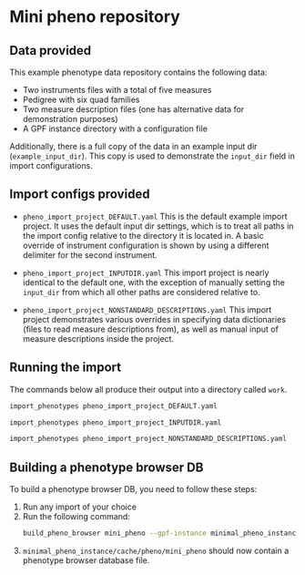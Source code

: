 # Mini pheno repository

## Data provided
This example phenotype data repository contains the following data:
- Two instruments files with a total of five measures
- Pedigree with six quad families
- Two measure description files (one has alternative data for demonstration purposes)
- A GPF instance directory with a configuration file

Additionally, there is a full copy of the data in an example input dir (`example_input_dir`).
This copy is used to demonstrate the `input_dir` field in import configurations.

## Import configs provided

* `pheno_import_project_DEFAULT.yaml`
This is the default example import project. It uses the default input dir settings, which is to treat all paths in the import config relative to the directory it is located in.
A basic override of instrument configuration is shown by using a different delimiter for the second instrument.

* `pheno_import_project_INPUTDIR.yaml`
This import project is nearly identical to the default one, with the exception of manually setting the `input_dir` from which all other paths are considered relative to.

* `pheno_import_project_NONSTANDARD_DESCRIPTIONS.yaml`
This import project demonstrates various overrides in specifying data dictionaries (files to read measure descriptions from), as well as manual input of measure descriptions inside the project.

## Running the import

The commands below all produce their output into a directory called `work`.

```bash
import_phenotypes pheno_import_project_DEFAULT.yaml
```

```bash
import_phenotypes pheno_import_project_INPUTDIR.yaml
```

```bash
import_phenotypes pheno_import_project_NONSTANDARD_DESCRIPTIONS.yaml
```

## Building a phenotype browser DB

To build a phenotype browser DB, you need to follow these steps:
1. Run any import of your choice
2. Run the following command:
   ```bash
   build_pheno_browser mini_pheno --gpf-instance minimal_pheno_instance/gpf_instance.yaml --no-cache -j 1
   ```
3. `minimal_pheno_instance/cache/pheno/mini_pheno` should now contain a phenotype browser database file.

